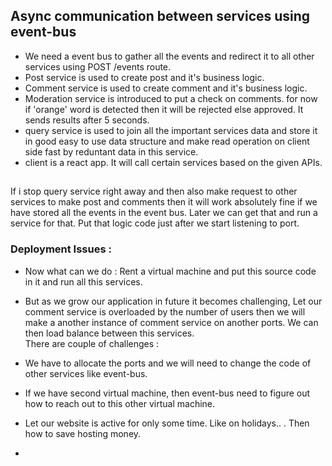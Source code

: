 
## Async communication between services using event-bus

- We need a event bus to gather all the events and redirect it to all other services using POST /events route.
- Post service is used to create post and it's business logic.
- Comment service is used to create comment and it's business logic.
- Moderation service is introduced to put a check on comments. for now if 'orange' word is detected then it will be rejected else approved. It sends results after 5 seconds.
- query service is used to join all the important services data and store it in good easy to use data structure and make read operation on client side fast by reduntant data in this service.
- client is a react app. It will call certain services based on the given APIs.


##
If i stop query service right away and then also make request to other services to make post and comments then it will work absolutely fine if we have stored all the events in the event bus. Later we can get that and run a service for that. Put that logic code just after we start listening to port.

### Deployment Issues : 
- Now what can we do : Rent a virtual machine and put this source code in it and run all this services.

- But as we grow our application in future it becomes challenging, Let our comment service is overloaded by the number of users then we will make a another instance of comment service on another ports. We can then load balance between this services. <br>
There are couple of challenges : <br>
- We have to allocate the ports and we will need to change the code of other services like event-bus.
- If we have second virtual machine, then event-bus need to figure out how to reach out to this other virtual machine.
- Let our website is active for only some time. Like on holidays.. . Then how to save hosting money.
- 